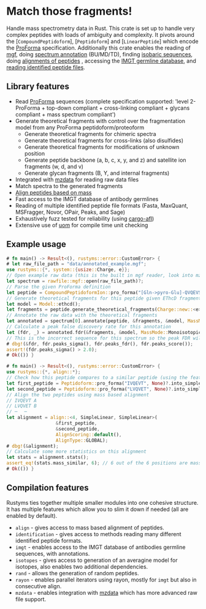 # Match those fragments!

Handle mass spectrometry data in Rust. This crate is set up to handle very complex peptides with
loads of ambiguity and complexity. It pivots around the [`CompoundPeptidoform`], [`Peptidoform`] and [`LinearPeptide`]
which encode the [ProForma](https://github.com/HUPO-PSI/ProForma) specification. Additionally
this crate enables the reading of [mgf](rawfile::mgf), doing [spectrum annotation](RawSpectrum::annotate)
(BU/MD/TD), finding [isobaric sequences](find_isobaric_sets), doing [alignments of peptides](align::align)
, accessing the [IMGT germline database](imgt), and [reading identified peptide files](identification).

## Library features

 - Read [ProForma](https://github.com/HUPO-PSI/ProForma) sequences (complete specification supported: 'level 2-ProForma + top-down compliant + cross-linking compliant + glycans compliant + mass spectrum compliant')
 - Generate theoretical fragments with control over the fragmentation model from any ProForma peptidoform/proteoform
   - Generate theoretical fragments for chimeric spectra
   - Generate theoretical fragments for cross-links (also disulfides)
   - Generate theoretical fragments for modifications of unknown position
   - Generate peptide backbone (a, b, c, x, y, and z) and satellite ion fragments (w, d, and v)
   - Generate glycan fragments (B, Y, and internal fragments)
 - Integrated with [mzdata](https://crates.io/crates/mzdata) for reading raw data files
 - Match spectra to the generated fragments
 - [Align peptides based on mass](https://pubs.acs.org/doi/10.1021/acs.jproteome.4c00188)
 - Fast access to the IMGT database of antibody germlines
 - Reading of multiple identified peptide file formats (Fasta, MaxQuant, MSFragger, Novor, OPair, Peaks, and Sage)
 - Exhaustively fuzz tested for reliability (using [cargo-afl](https://crates.io/crates/cargo-afl))
 - Extensive use of [uom](https://docs.rs/uom/latest/uom/) for compile time unit checking

## Example usage

```rust
# fn main() -> Result<(), rustyms::error::CustomError> {
# let raw_file_path = "data/annotated_example.mgf";
use rustyms::{*, system::{usize::Charge, e}};
// Open example raw data (this is the built in mgf reader, look into mzdata for more advanced raw file readers)
let spectrum = rawfile::mgf::open(raw_file_path)?;
// Parse the given ProForma definition
let peptide = CompoundPeptidoformIon::pro_forma("[Gln->pyro-Glu]-QVQEVSERTHGGNFD", None)?;
// Generate theoretical fragments for this peptide given EThcD fragmentation
let model = Model::ethcd();
let fragments = peptide.generate_theoretical_fragments(Charge::new::<e>(2), &model);
// Annotate the raw data with the theoretical fragments
let annotated = spectrum[0].annotate(peptide, &fragments, &model, MassMode::Monoisotopic);
// Calculate a peak false discovery rate for this annotation 
let (fdr, _) = annotated.fdr(&fragments, &model, MassMode::Monoisotopic);
// This is the incorrect sequence for this spectrum so the peak FDR will indicate this
# dbg!(&fdr, fdr.peaks_sigma(), fdr.peaks_fdr(), fdr.peaks_score());
assert!(fdr.peaks_sigma() > 2.0);
# Ok(()) }
```

```rust
# fn main() -> Result<(), rustyms::error::CustomError> {
use rustyms::{*, align::*};
// Check how this peptide compares to a similar peptide (using the feature `align`)
let first_peptide = Peptidoform::pro_forma("IVQEVT", None)?.into_simple_linear().unwrap();
let second_peptide = Peptidoform::pro_forma("LVQVET", None)?.into_simple_linear().unwrap();
// Align the two peptides using mass based alignment
// IVQEVT A
// LVQVET B
// ─  ╶╴
let alignment = align::<4, SimpleLinear, SimpleLinear>(
                  &first_peptide, 
                  &second_peptide,
                  AlignScoring::default(), 
                  AlignType::GLOBAL);
# dbg!(&alignment);
// Calculate some more statistics on this alignment
let stats = alignment.stats();
assert_eq!(stats.mass_similar, 6); // 6 out of the 6 positions are mass similar
# Ok(()) }
```

## Compilation features

Rustyms ties together multiple smaller modules into one cohesive structure.
It has multiple features which allow you to slim it down if needed (all are enabled by default).
* `align` - gives access to mass based alignment of peptides.
* `identification` - gives access to methods reading many different identified peptide formats.
* `imgt` - enables access to the IMGT database of antibodies germline sequences, with annotations.
* `isotopes` - gives access to generation of an averagine model for isotopes, also enables two additional dependencies.
* `rand` - allows the generation of random peptides.
* `rayon` - enables parallel iterators using rayon, mostly for `imgt` but also in consecutive align.
* `mzdata` - enables integration with [mzdata](https://github.com/mobiusklein/mzdata) which has more advanced raw file support.

